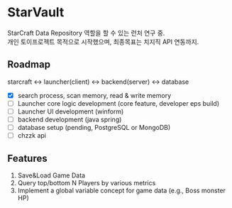 # StarVault

StarCraft Data Repository 역할을 할 수 있는 런처 연구 중.<br>
개인 토이프로젝트 목적으로 시작했으며, 최종목표는 치지직 API 연동까지.

## Roadmap

starcraft ↔ launcher(client) ↔ backend(server) ↔ database

- [x] search process, scan memory, read & write memory
- [ ] Launcher core logic development (core feature, developer eps build)
- [ ] Launcher UI development (winform)
- [ ] backend development (java spring)
- [ ] database setup (pending, PostgreSQL or MongoDB)
- [ ] chzzk api

## Features

1. Save&Load Game Data
2. Query top/bottom N Players by various metrics
3. Implement a global variable concept for game data (e.g., Boss monster HP)